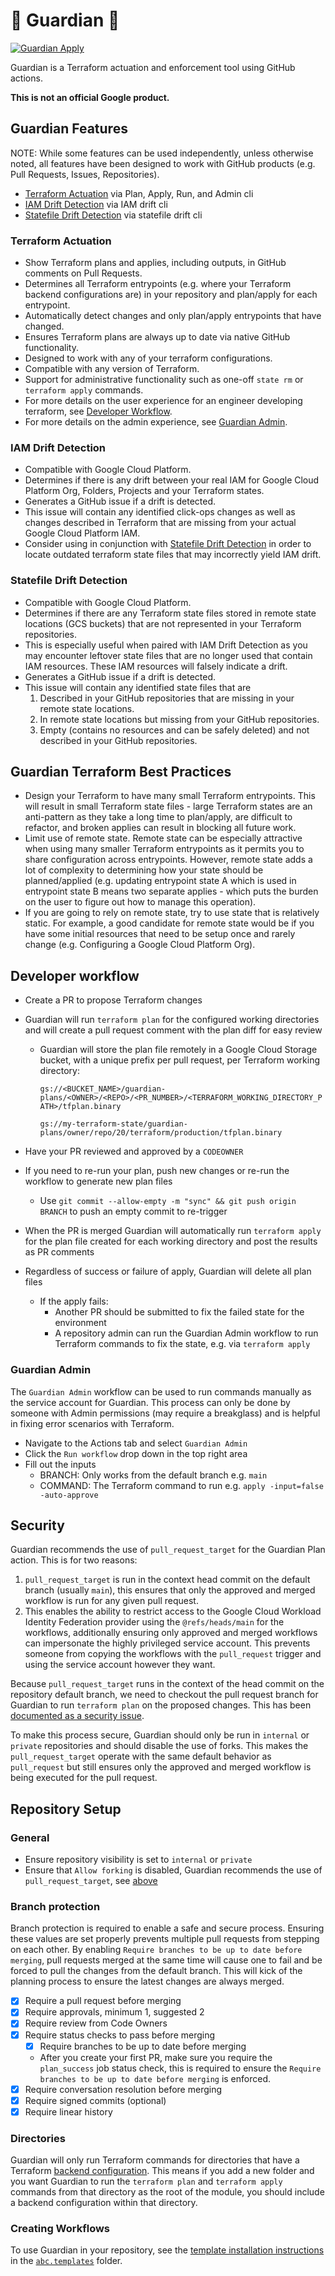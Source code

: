 # 🔱 Guardian 🔱

[![Guardian Apply](https://github.com/abcxyz/guardian/actions/workflows/test-apply.yml/badge.svg?event=push)](https://github.com/abcxyz/guardian/actions/workflows/test-apply.yml)

Guardian is a Terraform actuation and enforcement tool using GitHub actions.

**This is not an official Google product.**

## Guardian Features

NOTE: While some features can be used independently, unless otherwise noted, all features have
been designed to work with GitHub products (e.g. Pull Requests, Issues, Repositories).

* [Terraform Actuation](#terraform-actuation) via Plan, Apply, Run, and Admin cli
* [IAM Drift Detection](#iam-drift-detection) via IAM drift cli
* [Statefile Drift Detection](#statefile-drift-detection) via statefile drift cli

### Terraform Actuation

* Show Terraform plans and applies, including outputs, in GitHub comments on Pull Requests.
* Determines all Terraform entrypoints (e.g. where your Terraform backend configurations are)
  in your repository and plan/apply for each entrypoint.
* Automatically detect changes and only plan/apply entrypoints that have changed.
* Ensures Terraform plans are always up to date via native GitHub functionality.
* Designed to work with any of your terraform configurations.
* Compatible with any version of Terraform.
* Support for administrative functionality such as one-off `state rm` or `terraform apply` commands.
* For more details on the user experience for an engineer developing terraform,
  see [Developer Workflow](#developer-workflow).
* For more details on the admin experience, see [Guardian Admin](#guardian-admin).

### IAM Drift Detection

* Compatible with Google Cloud Platform.
* Determines if there is any drift between your real IAM for Google Cloud Platform Org, Folders,
  Projects and your Terraform states.
* Generates a GitHub issue if a drift is detected.
* This issue will contain any identified click-ops changes as well as changes described
  in Terraform that are missing from your actual Google Cloud Platform IAM.
* Consider using in conjunction with [Statefile Drift Detection](#statefile-drift-detection)
  in order to locate outdated terraform state files that may incorrectly yield IAM drift.

### Statefile Drift Detection

* Compatible with Google Cloud Platform.
* Determines if there are any Terraform state files stored in remote state locations
  (GCS buckets) that are not represented in your Terraform repositories.
* This is especially useful when paired with IAM Drift Detection as you may encounter
  leftover state files that are no longer used that contain IAM resources. These IAM resources
  will falsely indicate a drift.
* Generates a GitHub issue if a drift is detected.
* This issue will contain any identified state files that are
  1. Described in your GitHub repositories that are missing in your remote state locations.
  2. In remote state locations but missing from your GitHub repositories.
  3. Empty (contains no resources and can be safely deleted) and not described in your GitHub repositories.

## Guardian Terraform Best Practices

* Design your Terraform to have many small Terraform entrypoints. This will result
  in small Terraform state files - large Terraform states are an anti-pattern as they
  take a long time to plan/apply, are difficult to refactor, and broken applies can result
  in blocking all future work.
* Limit use of remote state. Remote state can be especially attractive when using many
  smaller Terraform entrypoints as it permits you to share configuration across entrypoints.
  However, remote state adds a lot of complexity to determining how your state should be
  planned/applied (e.g. updating entrypoint state A which is used in entrypoint state B
  means two separate applies - which puts the burden on the user to figure out how to
  manage this operation).
* If you are going to rely on remote state, try to use state that is relatively static.
  For example, a good candidate for remote state would be if you have some initial
  resources that need to be setup once and rarely change (e.g. Configuring a Google Cloud Platform Org).

## Developer workflow

- Create a PR to propose Terraform changes
- Guardian will run `terraform plan` for the configured working directories and
  will create a pull request comment with the plan diff for easy review

  - Guardian will store the plan file remotely in a Google Cloud Storage bucket,
    with a unique prefix per pull request, per Terraform working directory:

    `gs://<BUCKET_NAME>/guardian-plans/<OWNER>/<REPO>/<PR_NUMBER>/<TERRAFORM_WORKING_DIRECTORY_PATH>/tfplan.binary`

    `gs://my-terraform-state/guardian-plans/owner/repo/20/terraform/production/tfplan.binary`

- Have your PR reviewed and approved by a `CODEOWNER`
- If you need to re-run your plan, push new changes or re-run the workflow to
  generate new plan files
  - Use `git commit --allow-empty -m "sync" && git push origin BRANCH` to push
    an empty commit to re-trigger
- When the PR is merged Guardian will automatically run `terraform apply` for
  the plan file created for each working directory and post the results as PR
  comments
- Regardless of success or failure of apply, Guardian will delete all plan files
  - If the apply fails:
    - Another PR should be submitted to fix the failed state for the environment
    - A repository admin can run the Guardian Admin workflow to run Terraform
      commands to fix the state, e.g. via `terraform apply`

### Guardian Admin

The `Guardian Admin` workflow can be used to run commands manually as the
service account for Guardian. This process can only be done by someone with
Admin permissions (may require a breakglass) and is helpful in fixing error
scenarios with Terraform.

- Navigate to the Actions tab and select `Guardian Admin`
- Click the `Run workflow` drop down in the top right area
- Fill out the inputs
  - BRANCH: Only works from the default branch e.g. `main`
  - COMMAND: The Terraform command to run e.g.
    `apply -input=false -auto-approve`

## Security

Guardian recommends the use of `pull_request_target` for the Guardian Plan
action. This is for two reasons:

1. `pull_request_target` is run in the context head commit on the default branch
   (usually `main`), this ensures that only the approved and merged workflow is
   run for any given pull request.
2. This enables the ability to restrict access to the Google Cloud Workload
   Identity Federation provider using the `@refs/heads/main` for the workflows,
   additionally ensuring only approved and merged workflows can impersonate the
   highly privileged service account. This prevents someone from copying the
   workflows with the `pull_request` trigger and using the service account
   however they want.

Because `pull_request_target` runs in the context of the head commit on the
repository default branch, we need to checkout the pull request branch for
Guardian to run `terraform plan` on the proposed changes. This has been
[documented as a security issue](https://securitylab.github.com/research/github-actions-preventing-pwn-requests/).

To make this process secure, Guardian should only be run in `internal` or
`private` repositories and should disable the use of forks. This makes the
`pull_request_target` operate with the same default behavior as `pull_request`
but still ensures only the approved and merged workflow is being executed for
the pull request.

## Repository Setup

### General

- Ensure repository visibility is set to `internal` or `private`
- Ensure that `Allow forking` is disabled, Guardian recommends the use of
  `pull_request_target`, see [above](#security)

### Branch protection

Branch protection is required to enable a safe and secure process. Ensuring
these values are set properly prevents multiple pull requests from stepping on
each other. By enabling `Require branches to be up to date before merging`, pull
requests merged at the same time will cause one to fail and be forced to pull
the changes from the default branch. This will kick of the planning process to
ensure the latest changes are always merged.

- [x] Require a pull request before merging
- [x] Require approvals, minimum 1, suggested 2
- [x] Require review from Code Owners
- [x] Require status checks to pass before merging
  - [x] Require branches to be up to date before merging
  - After you create your first PR, make sure you require the `plan_success` job
    status check, this is required to ensure the
    `Require branches to be up to date before merging` is enforced.
- [x] Require conversation resolution before merging
- [x] Require signed commits (optional)
- [x] Require linear history

### Directories

Guardian will only run Terraform commands for directories that have a Terraform
[backend configuration](https://developer.hashicorp.com/terraform/language/settings/backends/configuration).
This means if you add a new folder and you want Guardian to run the
`terraform plan` and `terraform apply` commands from that directory as the root
of the module, you should include a backend configuration within that directory.

### Creating Workflows

To use Guardian in your repository, see the
[template installation instructions](abc.templates/README.md) in the
[`abc.templates`](abc.templates) folder.
